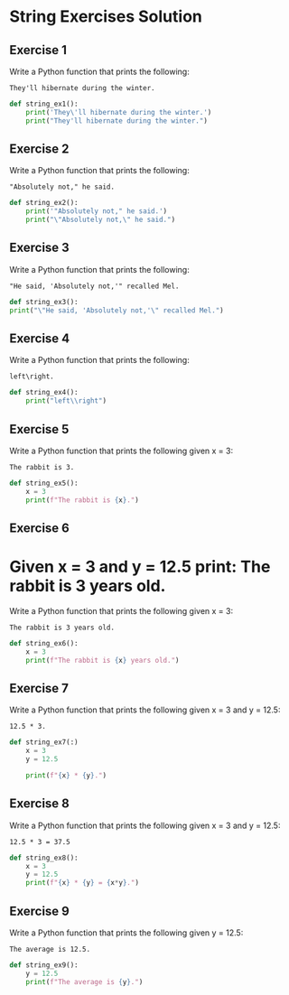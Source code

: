 # String Exercises Solution

## Exercise 1
Write a Python function that prints the following:

```
They'll hibernate during the winter.
```

```python
def string_ex1():
    print('They\'ll hibernate during the winter.')
    print("They'll hibernate during the winter.")
```

## Exercise 2
Write a Python function that prints the following:

```
"Absolutely not," he said.
```

```python
def string_ex2():
    print('"Absolutely not," he said.')
    print("\"Absolutely not,\" he said.")
```


## Exercise 3
Write a Python function that prints the following:

```
"He said, 'Absolutely not,'" recalled Mel.
```

```python
def string_ex3():
print("\"He said, 'Absolutely not,'\" recalled Mel.")
```
## Exercise 4
Write a Python function that prints the following: 

```
left\right.
```

```python
def string_ex4():
    print("left\\right")
```

## Exercise 5
Write a Python function that prints the following given x = 3:

```
The rabbit is 3.
```

```python
def string_ex5():
    x = 3
    print(f"The rabbit is {x}.")
```

## Exercise 6
# Given x = 3 and y = 12.5 print: The rabbit is 3 years old.
Write a Python function that prints the following given x = 3:

```
The rabbit is 3 years old.
```

```python
def string_ex6():
    x = 3
    print(f"The rabbit is {x} years old.")
```



## Exercise 7
Write a Python function that prints the following given x = 3 and y = 12.5:

```
12.5 * 3.
```

```python
def string_ex7(:)
    x = 3
    y = 12.5

    print(f"{x} * {y}.")
```

## Exercise 8
Write a Python function that prints the following given x = 3 and y = 12.5:

```
12.5 * 3 = 37.5
```

```python
def string_ex8():
    x = 3
    y = 12.5
    print(f"{x} * {y} = {x*y}.")
```

## Exercise 9
Write a Python function that prints the following given y = 12.5:


```
The average is 12.5.
```

```python
def string_ex9():
    y = 12.5
    print(f"The average is {y}.")
```